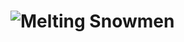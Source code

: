 # ![Melting Snowmen](https://raw.githubusercontent.com/scottyschup/melting_snowmen/master/imgs/snowman.ascii-art)